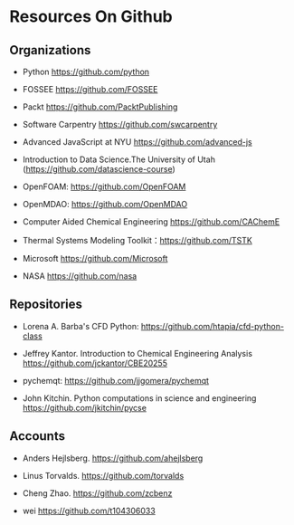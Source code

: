 # Resources On Github

## Organizations

* Python https://github.com/python

* FOSSEE https://github.com/FOSSEE

* Packt https://github.com/PacktPublishing

* Software Carpentry https://github.com/swcarpentry

* Advanced JavaScript at NYU https://github.com/advanced-js

* Introduction to Data Science.The University of Utah (https://github.com/datascience-course)

* OpenFOAM: https://github.com/OpenFOAM

* OpenMDAO:  https://github.com/OpenMDAO

* Computer Aided Chemical Engineering https://github.com/CAChemE

* Thermal Systems Modeling Toolkit：https://github.com/TSTK

* Microsoft https://github.com/Microsoft

* NASA https://github.com/nasa

## Repositories

* Lorena A. Barba's CFD Python: https://github.com/htapia/cfd-python-class

* Jeffrey Kantor. Introduction to Chemical Engineering Analysis https://github.com/jckantor/CBE20255

* pychemqt: https://github.com/jjgomera/pychemqt

* John Kitchin. Python computations in science and engineering  https://github.com/jkitchin/pycse

## Accounts

* Anders Hejlsberg. https://github.com/ahejlsberg

* Linus Torvalds. https://github.com/torvalds

* Cheng Zhao. https://github.com/zcbenz

* wei https://github.com/t104306033
